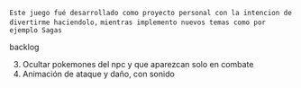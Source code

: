 `Este juego fué desarrollado como proyecto personal con la intencion de divertirme haciendolo,`
`mientras implemento nuevos temas como por ejemplo Sagas`

backlog

3. Ocultar pokemones del npc y que aparezcan solo en combate
2. Animación de ataque y daño, con sonido
